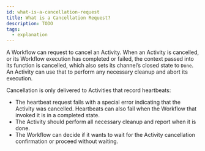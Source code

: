 ```yaml
---
id: what-is-a-cancellation-request
title: What is a Cancellation Request?
description: TODO
tags:
  - explanation
---
```


A Workflow can request to cancel an Activity.
When an Activity is cancelled, or its Workflow execution has completed or failed, the context passed into its function is cancelled, which also sets its channel’s closed state to `Done`.
An Activity can use that to perform any necessary cleanup and abort its execution.

Cancellation is only delivered to Activities that record heartbeats:

- The heartbeat request fails with a special error indicating that the Activity was cancelled.
  Heartbeats can also fail when the Workflow that invoked it is in a completed state.
- The Activity should perform all necessary cleanup and report when it is done.
- The Workflow can decide if it wants to wait for the Activity cancellation confirmation or proceed without waiting.
